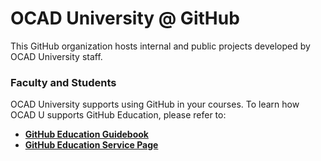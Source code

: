 # OCAD University @ GitHub   

This GitHub organization hosts internal and public projects developed by OCAD University staff.

### Faculty and Students  
OCAD University supports using GitHub in your courses. To learn how OCAD U supports GitHub Education, please refer to:  
- **[GitHub Education Guidebook](https://canvascloud.ocadu.ca/enroll/64WRND)**  
- **[GitHub Education Service Page](https://ocadu.topdesk.net/tas/public/ssp/content/detail/service?unid=278e1c7dc5ce4fe89558b287c5850e56)**  